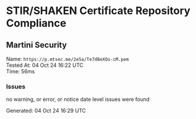 # STIR/SHAKEN Certificate Repository Compliance

## Martini Security

Name: `https://p.mtsec.me/2e5a/Te7dBeXOs-cM.pem`\
Tested At: 04 Oct 24 16:22 UTC\
Time: 56ms

### Issues

no warning, or error, or notice date level issues were found

Generated: 04 Oct 24 16:29 UTC